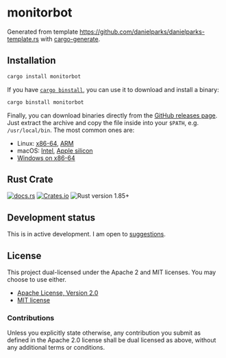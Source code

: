 # monitorbot

Generated from template https://github.com/danielparks/danielparks-template.rs
with [cargo-generate](https://github.com/ashleygwilliams/cargo-generate).

## Installation

```sh
cargo install monitorbot
```

If you have [`cargo binstall`][binstall], you can use it to download and install
a binary:

```sh
cargo binstall monitorbot
```

Finally, you can download binaries directly from the [GitHub releases
page][releases]. Just extract the archive and copy the file inside into your
`$PATH`, e.g. `/usr/local/bin`. The most common ones are:

  * Linux: [x86-64](https://github.com/danielparks/monitorbot/releases/latest/download/monitorbot-x86_64-unknown-linux-gnu.tar.gz),
    [ARM](https://github.com/danielparks/monitorbot/releases/latest/download/monitorbot-aarch64-unknown-linux-musl.tar.gz)
  * macOS: [Intel](https://github.com/danielparks/monitorbot/releases/latest/download/monitorbot-x86_64-apple-darwin.tar.gz),
    [Apple silicon](https://github.com/danielparks/monitorbot/releases/latest/download/monitorbot-aarch64-apple-darwin.tar.gz)
  * [Windows on x86-64](https://github.com/danielparks/monitorbot/releases/latest/download/monitorbot-x86_64-pc-windows-msvc.zip)


## Rust Crate

[![docs.rs](https://img.shields.io/docsrs/monitorbot)][docs.rs]
[![Crates.io](https://img.shields.io/crates/v/monitorbot)][crates.io]
![Rust version 1.85+](https://img.shields.io/badge/Rust%20version-1.85%2B-success)

## Development status

This is in active development. I am open to [suggestions][issues].

## License

This project dual-licensed under the Apache 2 and MIT licenses. You may choose
to use either.

  * [Apache License, Version 2.0](LICENSE-APACHE)
  * [MIT license](LICENSE-MIT)

### Contributions

Unless you explicitly state otherwise, any contribution you submit as defined
in the Apache 2.0 license shall be dual licensed as above, without any
additional terms or conditions.

[docs.rs]: https://docs.rs/monitorbot/latest/monitorbot/
[crates.io]: https://crates.io/crates/monitorbot
[binstall]: https://github.com/cargo-bins/cargo-binstall
[releases]: https://github.com/danielparks/monitorbot/releases
[issues]: https://github.com/danielparks/monitorbot/issues
